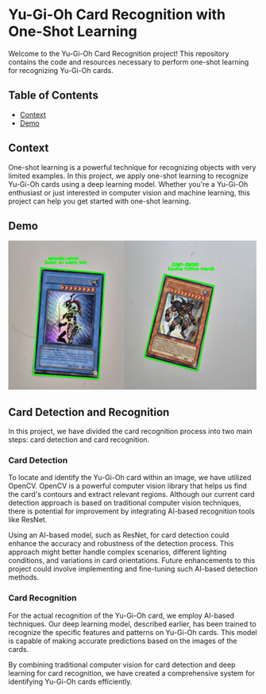 # Yu-Gi-Oh Card Recognition with One-Shot Learning

Welcome to the Yu-Gi-Oh Card Recognition project! This repository contains the code and resources necessary to perform one-shot learning for recognizing Yu-Gi-Oh cards. 

## Table of Contents

- [Context](#introduction)
- [Demo](#demo)

## Context

One-shot learning is a powerful technique for recognizing objects with very limited examples. In this project, we apply one-shot learning to recognize Yu-Gi-Oh cards using a deep learning model. Whether you're a Yu-Gi-Oh enthusiast or just interested in computer vision and machine learning, this project can help you get started with one-shot learning.

## Demo

<img src="ygo_demo.png" alt="demo" width="500" height="300">


## Card Detection and Recognition

In this project, we have divided the card recognition process into two main steps: card detection and card recognition. 

### Card Detection

To locate and identify the Yu-Gi-Oh card within an image, we have utilized OpenCV. OpenCV is a powerful computer vision library that helps us find the card's contours and extract relevant regions. Although our current card detection approach is based on traditional computer vision techniques, there is potential for improvement by integrating AI-based recognition tools like ResNet.

Using an AI-based model, such as ResNet, for card detection could enhance the accuracy and robustness of the detection process. This approach might better handle complex scenarios, different lighting conditions, and variations in card orientations. Future enhancements to this project could involve implementing and fine-tuning such AI-based detection methods.

### Card Recognition

For the actual recognition of the Yu-Gi-Oh card, we employ AI-based techniques. Our deep learning model, described earlier, has been trained to recognize the specific features and patterns on Yu-Gi-Oh cards. This model is capable of making accurate predictions based on the images of the cards.

By combining traditional computer vision for card detection and deep learning for card recognition, we have created a comprehensive system for identifying Yu-Gi-Oh cards efficiently.
